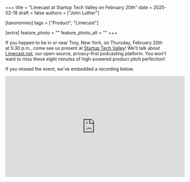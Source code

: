 +++
title = "Limecast at Startup Tech Valley on February 20th"
date = 2025-02-18
draft = false
authors = ["John Luther"]

[taxonomies]
tags = ["Product", "Limecast"]

[extra]
feature_photo = ""
feature_photo_alt = ""
+++

If you happen to be in or near Troy, New York, on Thursday, February 20th at 5:30 p.m., come see us present at [Startup Tech Valley](https://www.startuptechvalley.org/ "Startup Tech Valley website")! We'll talk about [Limecast.net](https://limecast.net "Limecast"), our open-source, privacy-first podcasting platform. You won't want to miss these eight minutes of high-powered product pitch perfection!

<!-- more -->

If you missed the event, we've embedded a recording below.

<iframe width="560" height="315" src="https://www.youtube.com/embed/Y3MbUCWJsoQ?si=Bv75WNGqSGA5o4t6" title="YouTube video player" frameborder="0" allow="accelerometer; autoplay; clipboard-write; encrypted-media; gyroscope; picture-in-picture; web-share" referrerpolicy="strict-origin-when-cross-origin" allowfullscreen></iframe>
